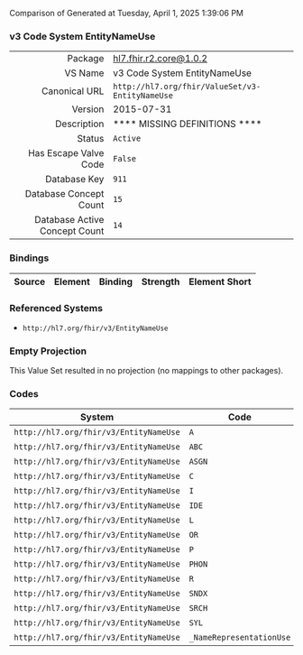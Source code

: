 Comparison of 
Generated at Tuesday, April 1, 2025 1:39:06 PM

### v3 Code System EntityNameUse

|      |     |
| ---: | --- |
| Package | hl7.fhir.r2.core@1.0.2 |
| VS Name | v3 Code System EntityNameUse |
| Canonical URL | `http://hl7.org/fhir/ValueSet/v3-EntityNameUse` |
| Version | 2015-07-31 |
| Description | **** MISSING DEFINITIONS **** |
| Status | `Active` |
| Has Escape Valve Code | `False` |
| Database Key | `911` |
| Database Concept Count | `15` |
| Database Active Concept Count | `14` |
### Bindings

| Source | Element | Binding | Strength | Element Short |
| ------ | ------- | ------- | -------- | ------------- |

### Referenced Systems

* `http://hl7.org/fhir/v3/EntityNameUse`
### Empty Projection

This Value Set resulted in no projection (no mappings to other packages).

### Codes

| System | Code | Display |
| ------ | ---- | ------- |
| `http://hl7.org/fhir/v3/EntityNameUse` | `A` | Artist/Stage |
| `http://hl7.org/fhir/v3/EntityNameUse` | `ABC` | Alphabetic |
| `http://hl7.org/fhir/v3/EntityNameUse` | `ASGN` | assigned |
| `http://hl7.org/fhir/v3/EntityNameUse` | `C` | License |
| `http://hl7.org/fhir/v3/EntityNameUse` | `I` | Indigenous/Tribal |
| `http://hl7.org/fhir/v3/EntityNameUse` | `IDE` | Ideographic |
| `http://hl7.org/fhir/v3/EntityNameUse` | `L` | Legal |
| `http://hl7.org/fhir/v3/EntityNameUse` | `OR` | official registry |
| `http://hl7.org/fhir/v3/EntityNameUse` | `P` | pseudonym |
| `http://hl7.org/fhir/v3/EntityNameUse` | `PHON` | phonetic |
| `http://hl7.org/fhir/v3/EntityNameUse` | `R` | Religious |
| `http://hl7.org/fhir/v3/EntityNameUse` | `SNDX` | Soundex |
| `http://hl7.org/fhir/v3/EntityNameUse` | `SRCH` | search |
| `http://hl7.org/fhir/v3/EntityNameUse` | `SYL` | Syllabic |
| `http://hl7.org/fhir/v3/EntityNameUse` | `_NameRepresentationUse` | NameRepresentationUse |
